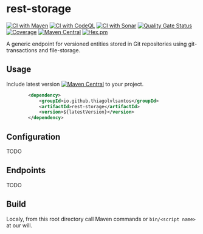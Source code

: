 # rest-storage

[![CI with Maven](https://github.com/thiagolvlsantos/rest-storage/actions/workflows/maven.yml/badge.svg)](https://github.com/thiagolvlsantos/rest-storage/actions/workflows/maven.yml)
[![CI with CodeQL](https://github.com/thiagolvlsantos/rest-storage/actions/workflows/codeql.yml/badge.svg)](https://github.com/thiagolvlsantos/rest-storage/actions/workflows/codeql.yml)
[![CI with Sonar](https://github.com/thiagolvlsantos/rest-storage/actions/workflows/sonar.yml/badge.svg)](https://github.com/thiagolvlsantos/rest-storage/actions/workflows/sonar.yml)
[![Quality Gate Status](https://sonarcloud.io/api/project_badges/measure?project=thiagolvlsantos_rest-storage&metric=alert_status)](https://sonarcloud.io/dashboard?id=thiagolvlsantos_rest-storage)
[![Coverage](https://sonarcloud.io/api/project_badges/measure?project=thiagolvlsantos_rest-storage&metric=coverage)](https://sonarcloud.io/dashboard?id=thiagolvlsantos_rest-storage)
[![Maven Central](https://maven-badges.herokuapp.com/maven-central/io.github.thiagolvlsantos/rest-storage/badge.svg)](https://repo1.maven.org/maven2/io/github/thiagolvlsantos/rest-storage/)
[![Hex.pm](https://img.shields.io/hexpm/l/plug.svg)](http://www.apache.org/licenses/LICENSE-2.0)

A generic endpoint for versioned entities stored in Git repositories using git-transactions and file-storage.

## Usage

Include latest version [![Maven Central](https://maven-badges.herokuapp.com/maven-central/io.github.thiagolvlsantos/rest-storage/badge.svg)](https://repo1.maven.org/maven2/io/github/thiagolvlsantos/rest-storage/) to your project.

```xml
		<dependency>
			<groupId>io.github.thiagolvlsantos</groupId>
			<artifactId>rest-storage</artifactId>
			<version>${latestVersion}</version>
		</dependency>
```

## Configuration

TODO

## Endpoints

TODO

## Build

Localy, from this root directory call Maven commands or `bin/<script name>` at our will.
